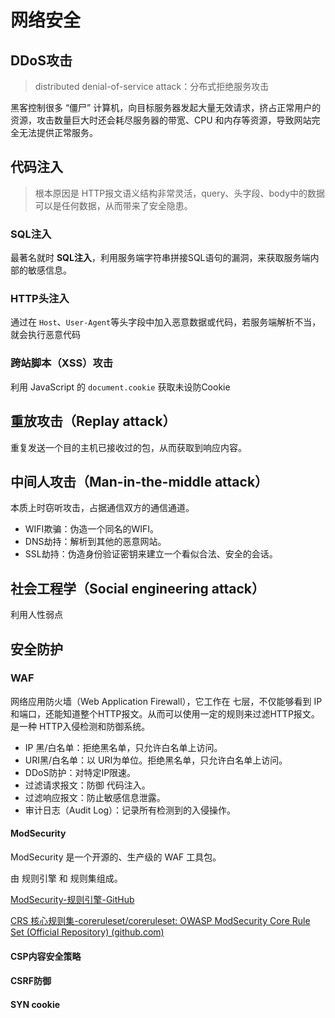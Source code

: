 # 网络安全

## DDoS攻击

> distributed denial-of-service attack：分布式拒绝服务攻击

黑客控制很多 “僵尸” 计算机，向目标服务器发起大量无效请求，挤占正常用户的资源，攻击数量巨大时还会耗尽服务器的带宽、CPU 和内存等资源，导致网站完全无法提供正常服务。

## 代码注入

> 根本原因是 HTTP报文语义结构非常灵活，query、头字段、body中的数据可以是任何数据，从而带来了安全隐患。

### SQL注入

最著名就时 **SQL注入**，利用服务端字符串拼接SQL语句的漏洞，来获取服务端内部的敏感信息。

### HTTP头注入

通过在 `Host`、`User-Agent`等头字段中加入恶意数据或代码，若服务端解析不当，就会执行恶意代码

### 跨站脚本（XSS）攻击

利用 JavaScript 的 `document.cookie` 获取未设防Cookie 



## 重放攻击（Replay attack）

重复发送一个目的主机已接收过的包，从而获取到响应内容。

## 中间人攻击（Man-in-the-middle attack）

本质上时窃听攻击，占据通信双方的通信通道。

* WIFI欺骗：伪造一个同名的WIFI。
* DNS劫持：解析到其他的恶意网站。
* SSL劫持：伪造身份验证密钥来建立一个看似合法、安全的会话。

## 社会工程学（Social engineering attack）

利用人性弱点



## 安全防护

### WAF

网络应用防火墙（Web Application Firewall），它工作在 七层，不仅能够看到 IP和端口，还能知道整个HTTP报文。从而可以使用一定的规则来过滤HTTP报文。是一种 HTTP入侵检测和防御系统。

* IP 黑/白名单：拒绝黑名单，只允许白名单上访问。
* URI黑/白名单：以 URI为单位。拒绝黑名单，只允许白名单上访问。
* DDoS防护：对特定IP限速。
* 过滤请求报文：防御 代码注入。
* 过滤响应报文：防止敏感信息泄露。
* 审计日志（Audit Log）：记录所有检测到的入侵操作。

#### ModSecurity

ModSecurity 是一个开源的、生产级的 WAF 工具包。

由 规则引擎 和 规则集组成。

[ModSecurity-规则引擎-GitHub](https://github.com/SpiderLabs/ModSecurity)

[CRS 核心规则集-coreruleset/coreruleset: OWASP ModSecurity Core Rule Set (Official Repository) (github.com)](https://github.com/coreruleset/coreruleset)

#### CSP内容安全策略

#### CSRF防御

#### SYN cookie
